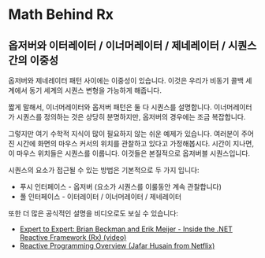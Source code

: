 Math Behind Rx
==============

## 옵저버와 이터레이터 / 이너머레이터 / 제네레이터 / 시퀀스 간의 이중성

옵저버와 제네레이터 패턴 사이에는 이중성이 있습니다. 이것은 우리가 비동기 콜백 세계에서 동기 세계의 시퀀스 변형을 가능하게 해줍니다.

짧게 말해서, 이너머레이터와 옵저버 패턴은 둘 다 시퀀스를 설명합니다. 이너머레이터가 시퀀스를 정의하는 것은 상당히 분명하지만, 옵저버의 경우에는 조금 복잡합니다.

그렇지만 여기 수학적 지식이 많이 필요하지 않는 쉬운 예제가 있습니다. 여러분이 주어진 시간에 화면의 마우스 커서의 위치를 관찰하고 있다고 가정해봅시다. 시간이 지나면, 이 마우스 위치들은 시퀀스를 이룹니다. 이것들은 본질적으로 옵저버블 시퀀스입니다.

시퀀스의 요소가 접근될 수 있는 방법은 기본적으로 두 가지 입니다:

* 푸시 인터페이스 - 옵저버 (요소가 시퀀스를 이룰동안 계속 관찰합니다)
* 풀 인터페이스 - 이터레이터 / 이너머레이터 / 제네레이터

또한 더 많은 공식적인 설명을 비디오로도 보실 수 있습니다:

* [Expert to Expert: Brian Beckman and Erik Meijer - Inside the .NET Reactive Framework (Rx) (video)](https://www.youtube.com/watch?v=looJcaeboBY)
* [Reactive Programming Overview (Jafar Husain from Netflix)](https://www.youtube.com/watch?v=dwP1TNXE6fc)
